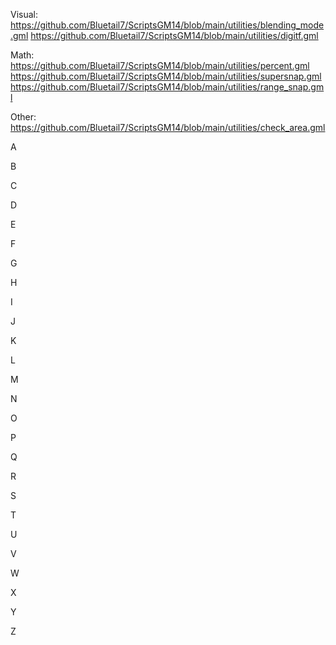 Visual:
https://github.com/Bluetail7/ScriptsGM14/blob/main/utilities/blending_mode.gml
https://github.com/Bluetail7/ScriptsGM14/blob/main/utilities/digitf.gml

Math:
https://github.com/Bluetail7/ScriptsGM14/blob/main/utilities/percent.gml
https://github.com/Bluetail7/ScriptsGM14/blob/main/utilities/supersnap.gml
https://github.com/Bluetail7/ScriptsGM14/blob/main/utilities/range_snap.gml

Other:
https://github.com/Bluetail7/ScriptsGM14/blob/main/utilities/check_area.gml


A

B

C

D

E

F

G

H

I

J

K

L

M

N

O

P

Q

R

S

T

U

V

W

X

Y

Z
